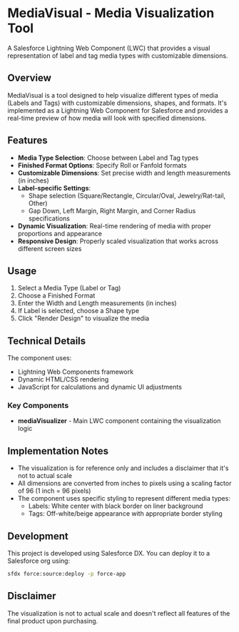 # MediaVisual - Media Visualization Tool

A Salesforce Lightning Web Component (LWC) that provides a visual representation of label and tag media types with customizable dimensions.

## Overview

MediaVisual is a tool designed to help visualize different types of media (Labels and Tags) with customizable dimensions, shapes, and formats. It's implemented as a Lightning Web Component for Salesforce and provides a real-time preview of how media will look with specified dimensions.

## Features

- **Media Type Selection**: Choose between Label and Tag types
- **Finished Format Options**: Specify Roll or Fanfold formats
- **Customizable Dimensions**: Set precise width and length measurements (in inches)
- **Label-specific Settings**: 
  - Shape selection (Square/Rectangle, Circular/Oval, Jewelry/Rat-tail, Other)
  - Gap Down, Left Margin, Right Margin, and Corner Radius specifications
- **Dynamic Visualization**: Real-time rendering of media with proper proportions and appearance
- **Responsive Design**: Properly scaled visualization that works across different screen sizes

## Usage

1. Select a Media Type (Label or Tag)
2. Choose a Finished Format
3. Enter the Width and Length measurements (in inches)
4. If Label is selected, choose a Shape type
5. Click "Render Design" to visualize the media

## Technical Details

The component uses:
- Lightning Web Components framework
- Dynamic HTML/CSS rendering
- JavaScript for calculations and dynamic UI adjustments

### Key Components

- **mediaVisualizer** - Main LWC component containing the visualization logic

## Implementation Notes

- The visualization is for reference only and includes a disclaimer that it's not to actual scale
- All dimensions are converted from inches to pixels using a scaling factor of 96 (1 inch = 96 pixels)
- The component uses specific styling to represent different media types:
  - Labels: White center with black border on liner background
  - Tags: Off-white/beige appearance with appropriate border styling

## Development

This project is developed using Salesforce DX. You can deploy it to a Salesforce org using:

```bash
sfdx force:source:deploy -p force-app
```

## Disclaimer

The visualization is not to actual scale and doesn't reflect all features of the final product upon purchasing.
